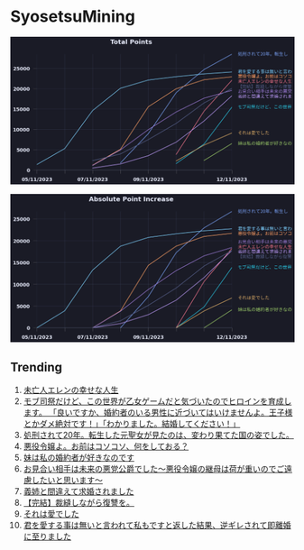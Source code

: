 # SyosetsuMining


![](https://raw.githubusercontent.com/exc4l/SyosetsuMining/main/plots/point_trend.png)

![](https://raw.githubusercontent.com/exc4l/SyosetsuMining/main/plots/point_increase.png)


## Trending

1. [未亡人エレンの幸せな人生](https://ncode.syosetu.com/n5707im/)
2. [モブ司祭だけど、この世界が乙女ゲームだと気づいたのでヒロインを育成します。 「良いですか、婚約者のいる男性に近づいてはいけませんよ。王子様とかダメ絶対です！」「わかりました。結婚してください！」](https://ncode.syosetu.com/n5372im/)
3. [処刑されて20年。転生した元聖女が見たのは、変わり果てた国の姿でした。](https://ncode.syosetu.com/n4761im/)
4. [悪役令嬢よ。お前はコソコソ、何をしておる？](https://ncode.syosetu.com/n4417im/)
5. [妹は私の婚約者が好きなのです](https://ncode.syosetu.com/n6081im/)
6. [お見合い相手は未来の悪党公爵でした～悪役令嬢の継母は荷が重いのでご遠慮したいと思います～](https://ncode.syosetu.com/n4444im/)
7. [義姉と間違えて求婚されました](https://ncode.syosetu.com/n4350im/)
8. [【完結】裁縫しながら復讐を。](https://ncode.syosetu.com/n1807il/)
9. [それは愛でした](https://ncode.syosetu.com/n5717im/)
10. [君を愛する事は無いと言われて私もですと返した結果、逆ギレされて即離婚に至りました](https://ncode.syosetu.com/n3435im/)
